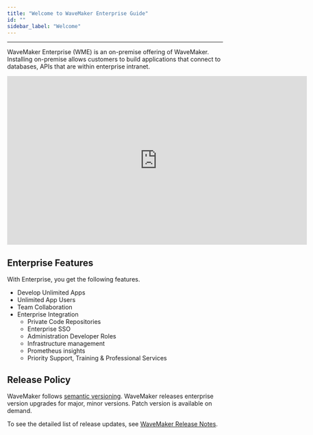 ```yaml
---
title: "Welcome to WaveMaker Enterprise Guide"
id: ""
sidebar_label: "Welcome"
---
```

---

WaveMaker Enterprise (WME) is an on-premise offering of WaveMaker. Installing on-premise allows customers to build applications that connect to databases, APIs that are within enterprise intranet.

<iframe width="700" height="394" src="https://www.youtube.com/embed/Fhie1OW8SOY?rel=0" frameborder="0" allow="accelerometer; autoplay; encrypted-media" allowfullscreen></iframe>

## Enterprise Features

With Enterprise, you get the following features.

- Develop Unlimited Apps
- Unlimited App Users
- Team Collaboration
- Enterprise Integration
  - Private Code Repositories
  - Enterprise SSO
  - Administration Developer Roles
  - Infrastructure management
  - Prometheus insights
  - Priority Support, Training & Professional Services


## Release Policy

WaveMaker follows [semantic versioning](https://semver.org/). WaveMaker releases enterprise version upgrades for major, minor versions. Patch version is available on demand.

To see the detailed list of release updates, see [WaveMaker Release Notes](/learn/wavemaker-release-notes#current-release-details).